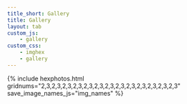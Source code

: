 ```yaml
---
title_short: Gallery
title: Gallery
layout: tab
custom_js:
    - gallery
custom_css:
    - imghex
    - gallery
---
```



<!--  gridnums="4,5,4,5,4,5" -->
<!-- gridnums="3,4,3,4,3,4,3,4" -->

{% include hexphotos.html 
    gridnums="2,3,2,3,2,3,2,3,2,3,2,3,2,3,2,3,2,3,2,3,2,3,2,3,2,3"
    save_image_names_js="img_names" 
%}

<div id="img-display">
    <img src="" />
</div>

<!-- <div class="center">
<button onclick="reroll()">
    reroll
</button>
</div> -->